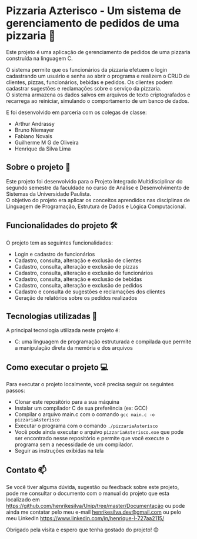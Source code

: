 # Pizzaria Azterisco - Um sistema de gerenciamento de pedidos de uma pizzaria 🍕

Este projeto é uma aplicação de gerenciamento de pedidos de uma pizzaria construída na linguagem C. <br>
<p>
  O sistema permite que os funcionários da pizzaria efetuem o login cadastrando um usuário e senha ao abrir o programa e realizem o CRUD de clientes, pizzas, funcionários, bebidas e pedidos.
  Os clientes podem cadastrar sugestões e reclamações sobre o serviço da pizzaria. <br>
  O sistema armazena os dados salvos em arquivos de texto criptografados e recarrega ao reiniciar, simulando o comportamento de um banco de dados.
</p>
E foi desenvolvido em parceria com os colegas de classe: <br>

- Arthur Andrassy
-	Bruno Niemayer
-	Fabiano Novais
-	Guilherme M G de Oliveira
-	Henrique da Silva Lima

## Sobre o projeto 🚀

Este projeto foi desenvolvido para o Projeto Integrado Multidisciplinar do segundo semestre da faculdade no curso de Análise e Desenvolvimento de Sistemas da Universidade Paulista. <br>
O objetivo do projeto era aplicar os conceitos aprendidos nas disciplinas de Linguagem de Programação, Estrutura de Dados e Lógica Computacional.

## Funcionalidades do projeto 🛠️

O projeto tem as seguintes funcionalidades:

- Login e cadastro de funcionários
- Cadastro, consulta, alteração e exclusão de clientes
- Cadastro, consulta, alteração e exclusão de pizzas
- Cadastro, consulta, alteração e exclusão de funcionários
- Cadastro, consulta, alteração e exclusão de bebidas
- Cadastro, consulta, alteração e exclusão de pedidos
- Cadastro e consulta de sugestões e reclamações dos clientes
- Geração de relatórios sobre os pedidos realizados

## Tecnologias utilizadas 🧰

A principal tecnologia utilizada neste projeto é:

- C: uma linguagem de programação estruturada e compilada que permite a manipulação direta da memória e dos arquivos

## Como executar o projeto 💻

Para executar o projeto localmente, você precisa seguir os seguintes passos:

- Clonar este repositório para a sua máquina
- Instalar um compilador C de sua preferência (ex: GCC)
- Compilar o arquivo main.c com o comando `gcc main.c -o pizzariaAsterisco`
- Executar o programa com o comando `./pizzariaAsterisco`
- Você pode ainda executar o arquivo `pizzariaAsterisco.exe` que pode ser encontrado nesse repositório e permite que você execute o programa sem a necessidade de um compilador.
- Seguir as instruções exibidas na tela

## Contato 📫

Se você tiver alguma dúvida, sugestão ou feedback sobre este projeto, pode me consultar o documento com o manual do projeto
que esta localizado em https://github.com/henrikesilva/Unip/tree/master/Documentação ou pode ainda me
contatar pelo meu e-mail henrikesilva.dev@gmail.com ou pelo meu LinkedIn https://www.linkedin.com/in/henrique-l-727aa2115/

Obrigado pela visita e espero que tenha gostado do projeto! 😊
